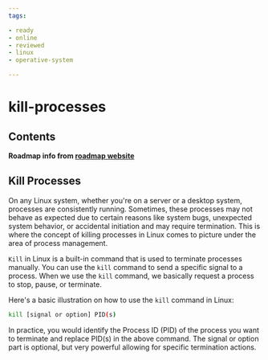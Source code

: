 ```yaml
---
tags:

- ready
- online
- reviewed
- linux
- operative-system

---
```


# kill-processes

## Contents

__Roadmap info from [roadmap website](https://roadmap.sh/linux/process-management/kill-processes)__

## Kill Processes

On any Linux system, whether you're on a server or a desktop system, processes are consistently running. Sometimes, these processes may not behave as expected due to certain reasons like system bugs, unexpected system behavior, or accidental initiation and may require termination. This is where the concept of killing processes in Linux comes to picture under the area of process management.

`Kill` in Linux is a built-in command that is used to terminate processes manually. You can use the `kill` command to send a specific signal to a process. When we use the `kill` command, we basically request a process to stop, pause, or terminate.

Here's a basic illustration on how to use the `kill` command in Linux:

```bash
kill [signal or option] PID(s)

```

In practice, you would identify the Process ID (PID) of the process you want to terminate and replace PID(s) in the above command. The signal or option part is optional, but very powerful allowing for specific termination actions.
